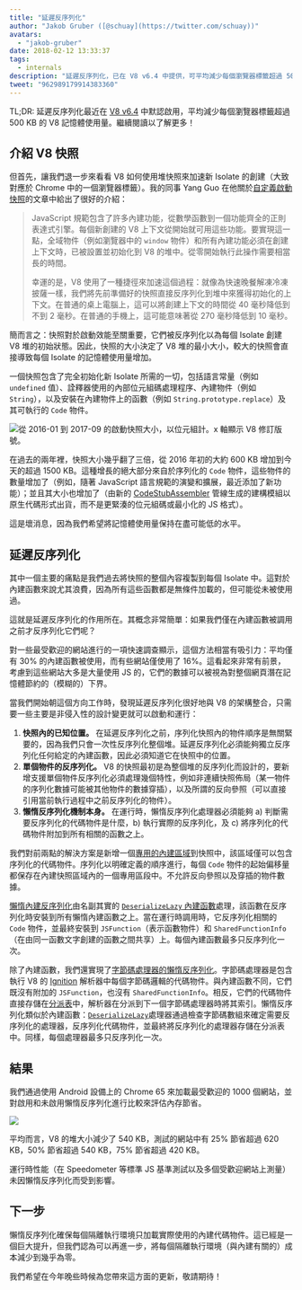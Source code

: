 ```yaml
---
title: "延遲反序列化"
author: "Jakob Gruber ([@schuay](https://twitter.com/schuay))"
avatars:
  - "jakob-gruber"
date: 2018-02-12 13:33:37
tags:
  - internals
description: "延遲反序列化，已在 V8 v6.4 中提供，可平均減少每個瀏覽器標籤超過 500 KB 的 V8 記憶體使用量。"
tweet: "962989179914383360"
---
```

TL;DR: 延遲反序列化最近在 [V8 v6.4](/blog/v8-release-64) 中默認啟用，平均減少每個瀏覽器標籤超過 500 KB 的 V8 記憶體使用量。繼續閱讀以了解更多！

## 介紹 V8 快照

但首先，讓我們退一步來看看 V8 如何使用堆快照來加速新 Isolate 的創建（大致對應於 Chrome 中的一個瀏覽器標籤）。我的同事 Yang Guo 在他關於[自定義啟動快照](/blog/custom-startup-snapshots)的文章中給出了很好的介紹：

<!--truncate-->
> JavaScript 規範包含了許多內建功能，從數學函數到一個功能齊全的正則表達式引擎。每個新創建的 V8 上下文從開始就可用這些功能。要實現這一點，全域物件（例如瀏覽器中的 `window` 物件）和所有內建功能必須在創建上下文時，已被設置並初始化到 V8 的堆中。從零開始執行此操作需要相當長的時間。
> 
> 幸運的是，V8 使用了一種捷徑來加速這個過程：就像為快速晚餐解凍冷凍披薩一樣，我們將先前準備好的快照直接反序列化到堆中來獲得初始化的上下文。在普通的桌上電腦上，這可以將創建上下文的時間從 40 毫秒降低到不到 2 毫秒。在普通的手機上，這可能意味著從 270 毫秒降低到 10 毫秒。

簡而言之：快照對於啟動效能至關重要，它們被反序列化以為每個 Isolate 創建 V8 堆的初始狀態。因此，快照的大小決定了 V8 堆的最小大小，較大的快照會直接導致每個 Isolate 的記憶體使用量增加。

一個快照包含了完全初始化新 Isolate 所需的一切，包括語言常量（例如 `undefined` 值）、詮釋器使用的內部位元組碼處理程序、內建物件（例如 `String`），以及安裝在內建物件上的函數（例如 `String.prototype.replace`）及其可執行的 `Code` 物件。

![從 2016-01 到 2017-09 的啟動快照大小，以位元組計。x 軸顯示 V8 修訂版號。](/_img/lazy-deserialization/startup-snapshot-size.png)

在過去的兩年裡，快照大小幾乎翻了三倍，從 2016 年初的大約 600 KB 增加到今天的超過 1500 KB。這種增長的絕大部分來自於序列化的 `Code` 物件，這些物件的數量增加了（例如，隨著 JavaScript 語言規範的演變和擴展，最近添加了新功能）；並且其大小也增加了（由新的 [CodeStubAssembler](/blog/csa) 管線生成的建構模組以原生代碼形式出貨，而不是更緊湊的位元組碼或最小化的 JS 格式）。

這是壞消息，因為我們希望將記憶體使用量保持在盡可能低的水平。

## 延遲反序列化

其中一個主要的痛點是我們過去將快照的整個內容複製到每個 Isolate 中。這對於內建函數來說尤其浪費，因為所有這些函數都是無條件加載的，但可能從未被使用過。

這就是延遲反序列化的作用所在。其概念非常簡單：如果我們僅在內建函數被調用之前才反序列化它們呢？

對一些最受歡迎的網站進行的一項快速調查顯示，這個方法相當有吸引力：平均僅有 30% 的內建函數被使用，而有些網站僅使用了 16%。這看起來非常有前景，考慮到這些網站大多是大量使用 JS 的，它們的數據可以被視為對整個網頁潛在記憶體節約的（模糊的）下界。

當我們開始朝這個方向工作時，發現延遲反序列化很好地與 V8 的架構整合，只需要一些主要是非侵入性的設計變更就可以啟動和運行：

1. **快照內的已知位置。** 在延遲反序列化之前，序列化快照內的物件順序是無關緊要的，因為我們只會一次性反序列化整個堆。延遲反序列化必須能夠獨立反序列化任何給定的內建函數，因此必須知道它在快照中的位置。
2. **單個物件的反序列化。** V8 的快照最初是為整個堆的反序列化而設計的，要新增支援單個物件反序列化必須處理幾個特性，例如非連續快照佈局（某一物件的序列化數據可能被其他物件的數據穿插），以及所謂的反向參照（可以直接引用當前執行過程中之前反序列化的物件）。
3. **懶惰反序列化機制本身。** 在運行時，懶惰反序列化處理器必須能夠 a) 判斷需要反序列化的代碼物件是什麼，b) 執行實際的反序列化，及 c) 將序列化的代碼物件附加到所有相關的函數之上。

我們對前兩點的解決方案是新增一個[專用的內建區域](https://cs.chromium.org/chromium/src/v8/src/snapshot/snapshot.h?l=55&rcl=f5b1d1d4f29b238ca2f0a13bf3a7b7067854592d)到快照中，該區域僅可以包含序列化的代碼物件。序列化以明確定義的順序進行，每個 `Code` 物件的起始偏移量都保存在內建快照區域內的一個專用區段中。不允許反向參照以及穿插的物件數據。

[懶惰內建反序列化](https://goo.gl/dxkYDZ)由名副其實的 [`DeserializeLazy` 內建函數](https://cs.chromium.org/chromium/src/v8/src/builtins/x64/builtins-x64.cc?l=1355&rcl=f5b1d1d4f29b238ca2f0a13bf3a7b7067854592d)處理，該函數在反序列化時安裝到所有懶惰內建函數之上。當在運行時調用時，它反序列化相關的 `Code` 物件，並最終安裝到 `JSFunction`（表示函數物件）和 `SharedFunctionInfo`（在由同一函數文字創建的函數之間共享）上。每個內建函數最多只反序列化一次。

除了內建函數，我們還實現了[字節碼處理器的懶惰反序列化](https://goo.gl/QxZBL2)。字節碼處理器是包含執行 V8 的 [Ignition](/blog/ignition-interpreter) 解析器中每個字節碼邏輯的代碼物件。與內建函數不同，它們既沒有附加的 `JSFunction`，也沒有 `SharedFunctionInfo`。相反，它們的代碼物件直接存儲在[分派表](https://cs.chromium.org/chromium/src/v8/src/interpreter/interpreter.h?l=94&rcl=f5b1d1d4f29b238ca2f0a13bf3a7b7067854592d)中，解析器在分派到下一個字節碼處理器時將其索引。懶惰反序列化類似於內建函數：[`DeserializeLazy`](https://cs.chromium.org/chromium/src/v8/src/interpreter/interpreter-generator.cc?l=3247&rcl=f5b1d1d4f29b238ca2f0a13bf3a7b7067854592d)處理器通過檢查字節碼數組來確定需要反序列化的處理器，反序列化代碼物件，並最終將反序列化的處理器存儲在分派表中。同樣，每個處理器最多只反序列化一次。

## 結果

我們通過使用 Android 設備上的 Chrome 65 來加載最受歡迎的 1000 個網站，並對啟用和未啟用懶惰反序列化進行比較來評估內存節省。

![](/_img/lazy-deserialization/memory-savings.png)

平均而言，V8 的堆大小減少了 540 KB，測試的網站中有 25% 節省超過 620 KB，50% 節省超過 540 KB，75% 節省超過 420 KB。

運行時性能（在 Speedometer 等標準 JS 基準測試以及多個受歡迎網站上測量）未因懶惰反序列化而受到影響。

## 下一步

懶惰反序列化確保每個隔離執行環境只加載實際使用的內建代碼物件。這已經是一個巨大提升，但我們認為可以再進一步，將每個隔離執行環境（與內建有關的）成本減少到幾乎為零。

我們希望在今年晚些時候為您帶來這方面的更新，敬請期待！
